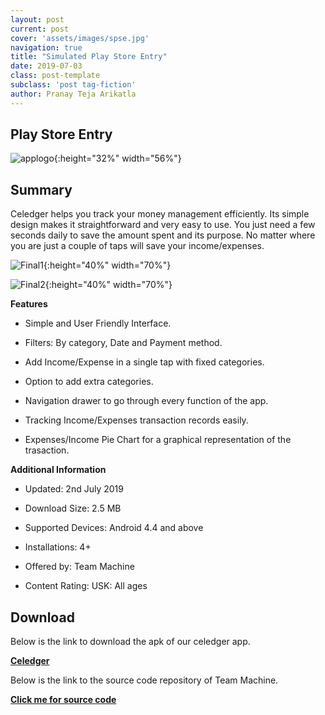 ```yaml
---
layout: post
current: post
cover: 'assets/images/spse.jpg'
navigation: true
title: "Simulated Play Store Entry"
date: 2019-07-03
class: post-template
subclass: 'post tag-fiction'
author: Pranay Teja Arikatla
---
```


## Play Store Entry

![applogo]({{site.baseurl}}/images/applogo.png "applogo"){:height="32%" width="56%"}

## Summary

Celedger helps you track your money management efficiently. Its simple design makes it straightforward and very easy to use. You just need a few seconds daily to save the amount spent and its purpose. No matter where you are just a couple of taps will save your income/expenses.

![Final1]({{site.baseurl}}/images/Final1.png "Final1"){:height="40%" width="70%"}

![Final2]({{site.baseurl}}/images/Final2.png "Final2"){:height="40%" width="70%"}

**Features**

* Simple and User Friendly Interface.

* Filters: By category, Date and Payment method.

* Add Income/Expense in a single tap with fixed categories.

* Option to add extra categories.

* Navigation drawer to go through every function of the app.

* Tracking Income/Expenses transaction records easily.

* Expenses/Income Pie Chart for a graphical representation of the trasaction.

**Additional Information**

* Updated: 2nd July 2019

* Download Size: 2.5 MB

* Supported Devices: Android 4.4 and above

* Installations: 4+

* Offered by: Team Machine

* Content Rating: USK: All ages

## Download

Below is the link to download the apk of our celedger app.

<a href="https://github.com/DBSE-teaching/isee2019-TeamMachine/blob/CeledgerAppAPK/docs/Celedger.apk" target="_blank"><b>Celedger</b></a>

Below is the link to the source code repository of Team Machine.

<a href="https://github.com/DBSE-teaching/isee2019-TeamMachine/tree/CeledgerApp/app/src/main" target="_blank"><b>Click me for source code</b></a>
